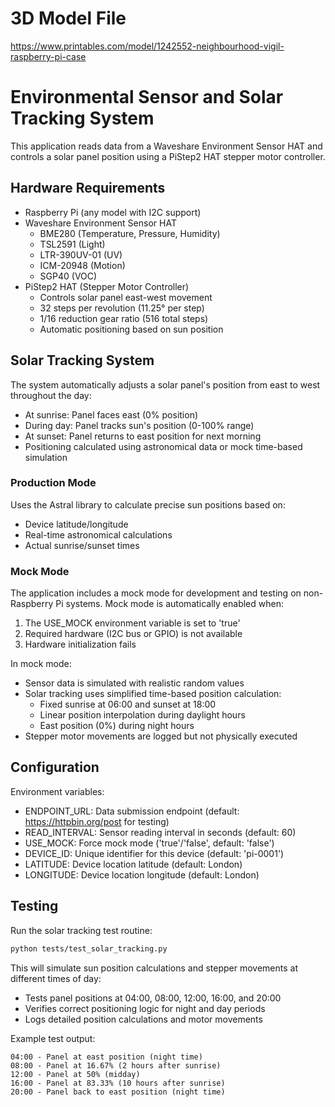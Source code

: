 # 3D Model File  
https://www.printables.com/model/1242552-neighbourhood-vigil-raspberry-pi-case

# Environmental Sensor and Solar Tracking System

This application reads data from a Waveshare Environment Sensor HAT and controls a solar panel position using a PiStep2 HAT stepper motor controller.

## Hardware Requirements

- Raspberry Pi (any model with I2C support)
- Waveshare Environment Sensor HAT
  - BME280 (Temperature, Pressure, Humidity)
  - TSL2591 (Light)
  - LTR-390UV-01 (UV)
  - ICM-20948 (Motion)
  - SGP40 (VOC)
- PiStep2 HAT (Stepper Motor Controller)
  - Controls solar panel east-west movement
  - 32 steps per revolution (11.25° per step)
  - 1/16 reduction gear ratio (516 total steps)
  - Automatic positioning based on sun position

## Solar Tracking System

The system automatically adjusts a solar panel's position from east to west throughout the day:

- At sunrise: Panel faces east (0% position)
- During day: Panel tracks sun's position (0-100% range)
- At sunset: Panel returns to east position for next morning
- Positioning calculated using astronomical data or mock time-based simulation

### Production Mode
Uses the Astral library to calculate precise sun positions based on:
- Device latitude/longitude
- Real-time astronomical calculations
- Actual sunrise/sunset times

### Mock Mode

The application includes a mock mode for development and testing on non-Raspberry Pi systems. Mock mode is automatically enabled when:

1. The USE_MOCK environment variable is set to 'true'
2. Required hardware (I2C bus or GPIO) is not available
3. Hardware initialization fails

In mock mode:
- Sensor data is simulated with realistic random values
- Solar tracking uses simplified time-based position calculation:
  - Fixed sunrise at 06:00 and sunset at 18:00
  - Linear position interpolation during daylight hours
  - East position (0%) during night hours
- Stepper motor movements are logged but not physically executed

## Configuration

Environment variables:
- ENDPOINT_URL: Data submission endpoint (default: https://httpbin.org/post for testing)
- READ_INTERVAL: Sensor reading interval in seconds (default: 60)
- USE_MOCK: Force mock mode ('true'/'false', default: 'false')
- DEVICE_ID: Unique identifier for this device (default: 'pi-0001')
- LATITUDE: Device location latitude (default: London)
- LONGITUDE: Device location longitude (default: London)

## Testing

Run the solar tracking test routine:
```bash
python tests/test_solar_tracking.py
```

This will simulate sun position calculations and stepper movements at different times of day:
- Tests panel positions at 04:00, 08:00, 12:00, 16:00, and 20:00
- Verifies correct positioning logic for night and day periods
- Logs detailed position calculations and motor movements

Example test output:
```
04:00 - Panel at east position (night time)
08:00 - Panel at 16.67% (2 hours after sunrise)
12:00 - Panel at 50% (midday)
16:00 - Panel at 83.33% (10 hours after sunrise)
20:00 - Panel back to east position (night time)
